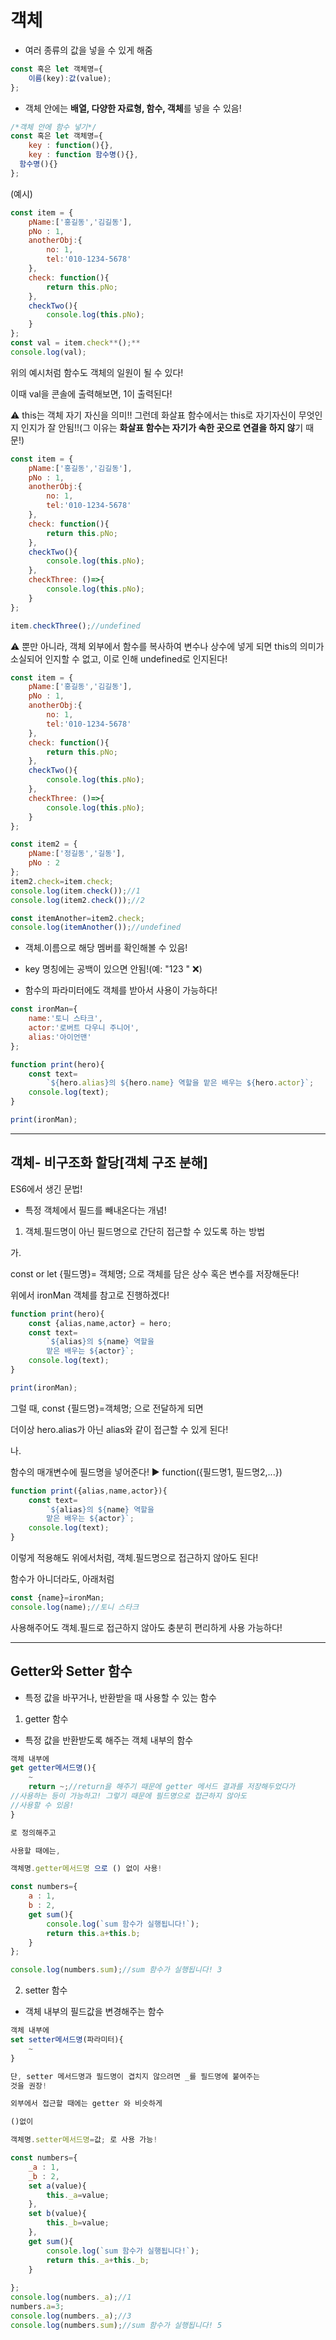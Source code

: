 # 객체

- 여러 종류의 값을 넣을 수 있게 해줌

```jsx
const 혹은 let 객체명={
	이름(key):값(value);
};
```

- 객체 안에는 **배열, 다양한 자료형, 함수, 객체**를 넣을 수 있음!

```jsx
/*객체 안에 함수 넣기*/
const 혹은 let 객체명={
	key : function(){},
	key : function 함수명(){},
  함수명(){}
};
```

(예시)

```jsx
const item = {
    pName:['홍길동','김길동'],
    pNo : 1,
    anotherObj:{
        no: 1,
        tel:'010-1234-5678'
    },
    check: function(){
        return this.pNo;
    },
    checkTwo(){
        console.log(this.pNo);
    }
};
const val = item.check**();**
console.log(val);
```

위의 예시처럼 함수도 객체의 일원이 될 수 있다!

이때 val을 콘솔에 출력해보면, 1이 출력된다!

⚠️ this는 객체 자기 자신을 의미!! 그런데 화살표 함수에서는 this로 자기자신이 무엇인지 인지가 잘 안됨!!(그 이유는 **화살표 함수는 자기가 속한 곳으로 연결을 하지 않**기 때문!)

```jsx
const item = {
    pName:['홍길동','김길동'],
    pNo : 1,
    anotherObj:{
        no: 1,
        tel:'010-1234-5678'
    },
    check: function(){
        return this.pNo;
    },
    checkTwo(){
        console.log(this.pNo);
    },
    checkThree: ()=>{
        console.log(this.pNo);
    }
};

item.checkThree();//undefined
```

⚠️ 뿐만 아니라, 객체 외부에서 함수를 복사하여 변수나 상수에 넣게 되면 this의 의미가 소실되어 인지할 수 없고, 이로 인해 undefined로 인지된다!

```jsx
const item = {
    pName:['홍길동','김길동'],
    pNo : 1,
    anotherObj:{
        no: 1,
        tel:'010-1234-5678'
    },
    check: function(){
        return this.pNo;
    },
    checkTwo(){
        console.log(this.pNo);
    },
    checkThree: ()=>{
        console.log(this.pNo);
    }
};

const item2 = {
    pName:['정길동','길동'],
    pNo : 2
};
item2.check=item.check;
console.log(item.check());//1
console.log(item2.check());//2

const itemAnother=item2.check;
console.log(itemAnother());//undefined
```

- 객체.이름으로 해당 멤버를 확인해볼 수 있음!
- key 명칭에는 공백이 있으면 안됨!(예: "123 " ❌)

- 함수의 파라미터에도 객체를 받아서 사용이 가능하다!

```jsx
const ironMan={
    name:'토니 스타크',
    actor:'로버트 다우니 주니어',
    alias:'아이언맨'
};

function print(hero){
    const text=
        `${hero.alias}의 ${hero.name} 역할을 맡은 배우는 ${hero.actor}`;
    console.log(text);
}

print(ironMan);
```

---

## 객체- 비구조화 할당[객체 구조 분해]

ES6에서 생긴 문법!

- 특정 객체에서 필드를 빼내온다는 개념!
1. 객체.필드명이 아닌 필드명으로 간단히 접근할 수 있도록 하는 방법

가. 

const or let {필드명}= 객체명; 으로 객체를 담은 상수 혹은 변수를 저장해둔다!

위에서 ironMan 객체를 참고로 진행하겠다!

```jsx
function print(hero){
    const {alias,name,actor} = hero;
    const text=
        `${alias}의 ${name} 역할을
        맡은 배우는 ${actor}`;
    console.log(text);
}

print(ironMan);
```

그럴 때, const {필드명}=객체명; 으로 전달하게 되면

더이상 hero.alias가 아닌 alias와 같이 접근할 수 있게 된다!

나.

함수의 매개변수에 필드명을 넣어준다! ▶️ 
function({필드명1, 필드명2,...})

```jsx
function print({alias,name,actor}){
    const text=
        `${alias}의 ${name} 역할을
        맡은 배우는 ${actor}`;
    console.log(text);
}
```

이렇게 적용해도 위에서처럼, 객체.필드명으로 접근하지 않아도 된다!

함수가 아니더라도, 아래처럼

```jsx
const {name}=ironMan;
console.log(name);//토니 스타크
```

사용해주어도 객체.필드로 접근하지 않아도 충분히 편리하게 사용 가능하다!

---

## Getter와 Setter 함수

- 특정 값을 바꾸거나, 반환받을 때 사용할 수 있는 함수
1. getter 함수
- 특정 값을 반환받도록 해주는 객체 내부의 함수

```jsx
객체 내부에 
get getter메서드명(){
	~
	return ~;//return을 해주기 때문에 getter 메서드 결과를 저장해두었다가
//사용하는 등이 가능하고! 그렇기 때문에 필드명으로 접근하지 않아도
//사용할 수 있음!
}

로 정의해주고

사용할 때에는, 

객체명.getter메서드명 으로 () 없이 사용!
```

```jsx
const numbers={
    a : 1,
    b : 2,
    get sum(){
        console.log(`sum 함수가 실행됩니다!`);
        return this.a+this.b;
    }
};

console.log(numbers.sum);//sum 함수가 실행됩니다! 3
```

2. setter 함수

- 객체 내부의 필드값을 변경해주는 함수

```jsx
객체 내부에
set setter메서드명(파라미터){
	~
}

단, setter 메서드명과 필드명이 겹치지 않으려면 _를 필드명에 붙여주는
것을 권장!

외부에서 접근할 때에는 getter 와 비슷하게

()없이

객체명.setter메서드명=값; 로 사용 가능!
```

```jsx
const numbers={
    _a : 1,
    _b : 2,
    set a(value){
        this._a=value;
    },
    set b(value){
        this._b=value;
    },
    get sum(){
        console.log(`sum 함수가 실행됩니다!`);
        return this._a+this._b;
    }
    
};
console.log(numbers._a);//1
numbers.a=3;
console.log(numbers._a);//3
console.log(numbers.sum);//sum 함수가 실행됩니다! 5
```